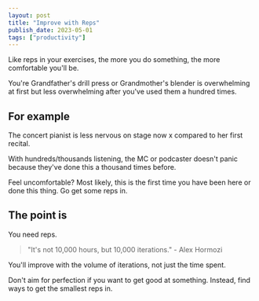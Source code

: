 ```yaml
---
layout: post
title: "Improve with Reps"
publish_date: 2023-05-01
tags: ["productivity"]
---
```


Like reps in your exercises, the more you do something, the more comfortable you'll be.

You're Grandfather's drill press or Grandmother's blender is overwhelming at first but less overwhelming after you've used them a hundred times.

## For example

The concert pianist is less nervous on stage now x compared to her first recital.

With hundreds/thousands listening, the MC or podcaster doesn't panic because they've done this a thousand times before.

Feel uncomfortable? Most likely, this is the first time you have been here or done this thing. Go get some reps in.

## The point is

You need reps.

> "It's not 10,000 hours, but 10,000 iterations." - Alex Hormozi

You'll improve with the volume of iterations, not just the time spent.

Don't aim for perfection if you want to get good at something. Instead, find ways to get the smallest reps in.
